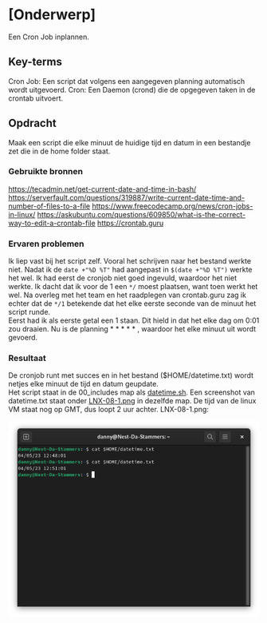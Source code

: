 # [Onderwerp]
Een Cron Job inplannen.

## Key-terms
Cron Job: Een script dat volgens een aangegeven planning automatisch wordt uitgevoerd.
Cron: Een Daemon (crond) die de opgegeven taken in de crontab uitvoert.

## Opdracht
Maak een script die elke minuut de huidige tijd en datum in een bestandje zet die in de home folder staat.

### Gebruikte bronnen
https://tecadmin.net/get-current-date-and-time-in-bash/
https://serverfault.com/questions/319887/write-current-date-time-and-number-of-files-to-a-file
https://www.freecodecamp.org/news/cron-jobs-in-linux/
https://askubuntu.com/questions/609850/what-is-the-correct-way-to-edit-a-crontab-file
https://crontab.guru

### Ervaren problemen
Ik liep vast bij het script zelf. Vooral het schrijven naar het bestand werkte niet. Nadat ik de ```date +"%D %T"``` had aangepast in ```$(date +"%D %T")``` werkte het wel.
Ik had eerst de cronjob niet goed ingevuld, waardoor het niet werkte. Ik dacht dat ik voor de 1 een ```*/``` moest plaatsen, want toen werkt het wel. 
Na overleg met het team en het raadplegen van crontab.guru zag ik echter dat de ```*/1``` betekende dat het elke eerste seconde van de minuut het script runde.  
Eerst had ik als eerste getal een 1 staan. Dit hield in dat het elke dag om 0:01 zou draaien. 
Nu is de  planning * * * * * , waardoor het elke minuut uit wordt gevoerd.

### Resultaat
De cronjob runt met succes en in het bestand ($HOME/datetime.txt) wordt netjes elke minuut de tijd en datum geupdate.  
Het script staat in de 00_includes map als [datetime.sh](/00_includes/datetime.sh).
Een screenshot van datetime.txt staat onder [LNX-08-1.png](/00_includes/LNX-08-1.png) in dezelfde map.
De tijd van de linux VM staat nog op GMT, dus loopt 2 uur achter.
LNX-08-1.png:

![](/00_includes/LNX-08-1.png)
